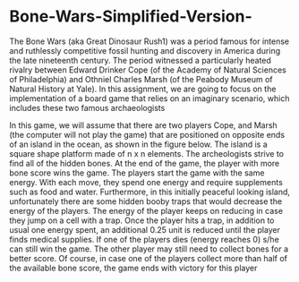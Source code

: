 # Bone-Wars-Simplified-Version-
The Bone Wars (aka Great Dinosaur Rush1) was a period famous for intense and ruthlessly competitive fossil hunting and discovery in America during the late nineteenth century. The period witnessed a particularly heated rivalry between Edward Drinker Cope (of the Academy of Natural Sciences of Philadelphia) and Othniel Charles Marsh (of the Peabody Museum of Natural History at Yale). In this assignment, we are going to focus on the implementation of a board game that relies on an imaginary scenario, which includes these two famous archaeologists

 In this game, we will assume that there are two players Cope, and Marsh (the computer will not play the game) that are positioned on opposite ends of an island in the ocean, as shown in the figure below. The island is a square shape platform made of n x n elements. The archeologists strive to find all of the hidden bones. At the end of the game, the player with more bone score wins the game. The players start the game with the same energy. With each move, they spend one energy and require supplements such as food and water. Furthermore, in this initially peaceful looking island, unfortunately there are some hidden booby traps that would decrease the energy of the players. The energy of the player keeps on reducing in case they jump on a cell with a trap. Once the player hits a trap, in addition to usual one energy spent, an additional 0.25 unit is reduced until the player finds medical supplies. If one of the players dies (energy reaches 0) s/he can still win the game. The other player may still need to collect bones for a better score. Of course, in case one of the players collect more than half of the available bone score, the game ends with victory for this player
